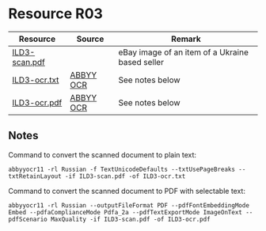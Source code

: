 # Resource R03

| Resource                         | Source                                      | Remark                                          |
|----------------------------------|---------------------------------------------|-------------------------------------------------|
| [ILD3-scan.pdf](./ILD3-scan.pdf) |                                             | eBay image of an item of a Ukraine based seller | 
| [ILD3-ocr.txt](./ILD3-ocr.txt)   | [ABBYY OCR](https://www.abbyy.com/ocr-sdk/) | See notes below                                 |
| [ILD3-ocr.pdf](./ILD3-ocr.pdf)   | [ABBYY OCR](https://www.abbyy.com/ocr-sdk/) | See notes below                                 |

## Notes

Command to convert the scanned document to plain text:

```shell
abbyyocr11 -rl Russian -f TextUnicodeDefaults --txtUsePageBreaks --txtRetainLayout -if ILD3-scan.pdf -of ILD3-ocr.txt
```

Command to convert the scanned document to PDF with selectable text:

```shell
abbyyocr11 -rl Russian --outputFileFormat PDF --pdfFontEmbeddingMode Embed --pdfaComplianceMode Pdfa_2a --pdfTextExportMode ImageOnText --pdfScenario MaxQuality -if ILD3-scan.pdf -of ILD3-ocr.pdf
```
